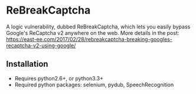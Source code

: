 # ReBreakCaptcha

A logic vulnerability, dubbed ReBreakCaptcha, which lets you easily bypass Google's ReCaptcha v2 anywhere on the web.
More details in the post: https://east-ee.com/2017/02/28/rebreakcaptcha-breaking-googles-recaptcha-v2-using-google/

## Installation

 - Requires python2.6+, or python3.3+
 - Required python packages: selenium, pydub, SpeechRecognition
